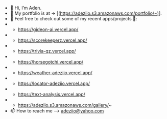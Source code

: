 - 👋 Hi, I’m Aden.
- 💞️ My portfolio is at -> [(https://adeziio.s3.amazonaws.com/portfolio/~)].
- 🌱 Feel free to check out some of my recent apps/projects 👀:
- - https://gideon-ai.vercel.app/
- - https://scorekeeperz.vercel.app/
- - https://trivia-qz.vercel.app/
- - https://horsegotchi.vercel.app/
- - https://weather-adeziio.vercel.app/
- - https://locator-adeziio.vercel.app/
- - https://text-analysis.vercel.app/
- - https://adeziio.s3.amazonaws.com/gallery/~
- 📫 How to reach me --> adeziio@yahoo.com

<!---
adeziio/adeziio is a ✨ special ✨ repository because its `README.md` (this file) appears on your GitHub profile.
You can click the Preview link to take a look at your changes.
--->
